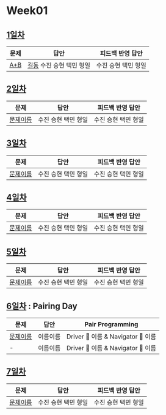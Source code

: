 # Week01

## [1일차](Day1)

| 문제                 | 답안                | 피드백 반영 답안    |
| -------------------- | ------------------- | ------------------- |
| [A+B](https://www.acmicpc.net/problem/1000) | [길동](Day01/bj1000_hgd.js) 수진 승현 택민 형일 | 수진 승현 택민 형일 |

## [2일차](Day2)

| 문제                 | 답안                | 피드백 반영 답안    |
| -------------------- | ------------------- | ------------------- |
| [문제이름](문제링크) | 수진 승현 택민 형일 | 수진 승현 택민 형일 |


## [3일차](Day3)

| 문제                 | 답안                | 피드백 반영 답안    |
| -------------------- | ------------------- | ------------------- |
| [문제이름](문제링크) | 수진 승현 택민 형일 | 수진 승현 택민 형일 |

## [4일차](Day4)

| 문제                 | 답안                | 피드백 반영 답안    |
| -------------------- | ------------------- | ------------------- |
| [문제이름](문제링크) | 수진 승현 택민 형일 | 수진 승현 택민 형일 |

## [5일차](Day5)

| 문제                 | 답안                | 피드백 반영 답안    |
| -------------------- | ------------------- | ------------------- |
| [문제이름](문제링크) | 수진 승현 택민 형일 | 수진 승현 택민 형일 |

## [6일차](Day6) : Pairing Day

| 문제                 | 답안                | Pair Programming    |
| -------------------- | ------------------- | ------------------- |
| [문제이름](문제링크) | 이름이름 | Driver 🚗 이름 & Navigator 🧭 이름 |
| - | 이름이름 | Driver 🚗 이름 & Navigator 🧭 이름 |

## [7일차](Day7)

| 문제                 | 답안                | 피드백 반영 답안    |
| -------------------- | ------------------- | ------------------- |
| [문제이름](문제링크) | 수진 승현 택민 형일 | 수진 승현 택민 형일 |
